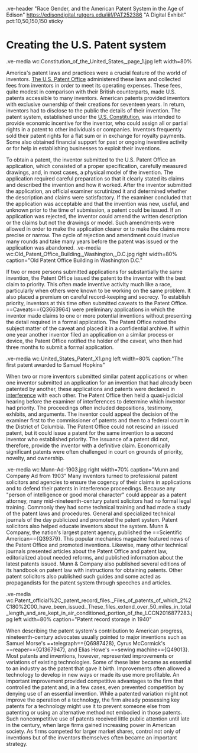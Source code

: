 .ve-header "Race Gender, and the American Patent System in the Age of Edison" https://edisondigital.rutgers.edu/iiif/PAT252386 "A Digital Exhibit" pct:10,50,150,150 sticky 

# Creating the U.S. Patent system 
.ve-media wc:Constitution_of_the_United_States,_page_1.jpg left width=80%

America's patent laws and practices were a crucial feature of the world of inventors. [The U.S. Patent Office](https://www.uspto.gov/) administered these laws and collected fees from inventors in order to meet its operating expenses. These fees, quite modest in comparison with their British counterparts, made U.S. patents accessible to many inventors.  American patents provided inventors with exclusive ownership of their creations for seventeen years. In return, inventors had to disclose to the public the details of their invention. The patent system, established under the [U.S. Constitution](https://constitution.congress.gov/browse/essay/artI-S8-C8-4-1/ALDE_00013066/z), was intended to provide economic incentive for the inventor, who could assign all or partial rights in a patent to other individuals or companies. Inventors frequently sold their patent rights for a flat sum or in exchange for royalty payments. Some also obtained financial support for past or ongoing inventive activity or for help in establishing businesses to exploit their inventions.

To obtain a patent, the inventor submitted to the U.S. Patent Office an application, which consisted of a proper specification, carefully measured drawings, and, in most cases, a physical model of the invention. The application required careful preparation so that it clearly stated its claims and described the invention and how it worked. After the inventor submitted the application, an official examiner scrutinized it and determined whether the description and claims were satisfactory. If the examiner concluded that the application was acceptable and that the invention was new, useful, and unknown prior to the time of submission, a patent could be issued. If an application was rejected, the inventor could amend the written description or the claims but not the drawings or model. Such amendments were allowed in order to make the application clearer or to make the claims more precise or narrow. The cycle of rejection and amendment could involve many rounds and take many years before the patent was issued or the application was abandoned.
.ve-media wc:Old_Patent_Office_Building,_Washington,_D.C.jpg right width=80% caption="Old Patent Office Building in Washington D.C."

If two or more persons submitted applications for substantially the same invention, the Patent Office issued the patent to the inventor with the best claim to priority. This often made inventive activity much like a race, particularly when others were known to be working on the same problem. It also placed a premium on careful record-keeping and secrecy. To establish priority, inventors at this time often submitted caveats to the Patent Office. ==Caveats=={Q3663964} were preliminary applications in which the inventor made claims to one or more potential inventions without presenting the detail required in a formal application. The Patent Office noted the subject matter of the caveat and placed it in a confidential archive. If within one year another inventor filed an application on a similar process or device, the Patent Office notified the holder of the caveat, who then had three months to submit a formal application.

.ve-media wc:United_States_Patent_X1.png left width=80% caption:"The first patent awarded to Samuel Hopkins"

When two or more inventors submitted similar patent applications or when one inventor submitted an application for an invention that had already been patented by another, these applications and patents were declared in [interference](https://www.uspto.gov/web/offices/pac/mpep/s2304.html) with each other. The Patent Office then held a quasi-judicial hearing before the examiner of interferences to determine which inventor had priority. The proceedings often included depositions, testimony, exhibits, and arguments. The inventor could appeal the decision of the examiner first to the commissioner of patents and then to a federal court in the District of Columbia. The Patent Office could not rescind an issued patent, but it could issue a patent for the same invention to a second inventor who established priority. The issuance of a patent did not, therefore, provide the inventor with a definitive claim. Economically significant patents were often challenged in court on grounds of priority, novelty, and ownership.

.ve-media wc:Munn-Ad-1903.jpg right width=70% caption="Munn and Company Ad from 1903"
Many inventors turned to professional patent solicitors and agencies to ensure the cogency of their claims in applications and to defend their patents in interference proceedings. Because any "person of intelligence or good moral character" could appear as a patent attorney, many mid-nineteenth-century patent solicitors had no formal legal training. Commonly they had some technical training and had made a study of the patent laws and procedures. 
General and specialized technical journals of the day publicized and promoted the patent system. Patent solicitors also helped educate inventors about the system. Munn & Company, the nation's largest patent agency, published the ==Scientific American=={Q39379}. This popular mechanics magazine featured news of the Patent Office and promoted inventions. Likewise, many other technical journals presented articles about the Patent Office and patent law, editorialized about needed reforms, and published information about the latest patents issued. Munn & Company also published several editions of its handbook on patent law with instructions for obtaining patents. Other patent solicitors also published such guides and some acted as propagandists for the patent system through speeches and articles.

.ve-media wc:Patent_official%2C_patent_record_files._Files_of_patents_of_which_2%2C180%2C00_have_been_issued._These_files_extend_over_50_miles_in_total_length_and_are_kept_in_air_conditioned_portion_of_the_LCCN2016877283.jpg left width=80% caption="Patent record storage in 1940"

When describing the patent system's contribution to American progress, nineteenth-century advocates usually pointed to major inventions such as Samuel Morse's ==telegraph=={Q6987428}, Cyrus McCormick's ==reaper=={Q1367947}, and Elias Howe's ==sewing machine=={Q49013}. Most patents and inventions, however, represented improvements or variations of existing technologies. Some of these later became as essential to an industry as the patent that gave it birth. Improvements often allowed a technology to develop in new ways or made its use more profitable. An important improvement provided competitive advantages to the firm that controlled the patent and, in a few cases, even prevented competition by denying use of an essential invention. While a patented variation might not improve the operation of a technology, the firm already possessing key patents for a technology might use it to prevent someone else from patenting or using an alternative method not embodied in those patents. Such noncompetitive use of patents received little public attention until late in the century, when large firms gained increasing power in American society. As firms competed for larger market shares, control not only of inventions but of the inventors themselves often became an important strategy.



